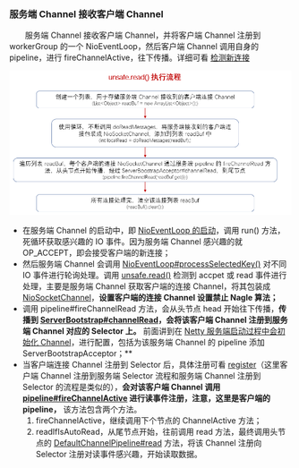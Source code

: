 ### 服务端 Channel 接收客户端 Channel
　　服务端 Channel 接收客户端 Channel，并将客户端 Channel 注册到 workerGroup 的一个 NioEventLoop，然后客户端 Channel 调用自身的 pipeline，进行 fireChannelActive，往下传播。详细可看 [检测新连接](https://github.com/martin-1992/Netty-Notes/blob/master/%E6%96%B0%E8%BF%9E%E6%8E%A5%E7%9A%84%E6%8E%A5%E5%85%A5/%E6%A3%80%E6%B5%8B%E6%96%B0%E8%BF%9E%E6%8E%A5.md)

![avatar](photo_1.png)

- 在服务端 Channel 的启动中，即 [NioEventLoop 的启动](https://github.com/martin-1992/Netty-Notes/blob/master/NioEventLoop/NioEventLoop%20%E7%9A%84%E5%90%AF%E5%8A%A8/README.md)，调用 run() 方法，死循环获取感兴趣的 IO 事件。因为服务端 Channel 感兴趣的就 OP_ACCEPT，即会接受客户端的新连接；
- 然后服务端 Channel 会调用 [NioEventLoop#processSelectedKey()](https://github.com/martin-1992/Netty-Notes/blob/master/NioEventLoop/NioEventLoop%20%E7%9A%84%E5%90%AF%E5%8A%A8/processSelectedKeys.md) 对不同 IO 事件进行轮询处理。调用 [unsafe.read()](https://github.com/martin-1992/Netty-Notes/blob/master/%E6%96%B0%E8%BF%9E%E6%8E%A5%E7%9A%84%E6%8E%A5%E5%85%A5/%E6%A3%80%E6%B5%8B%E6%96%B0%E8%BF%9E%E6%8E%A5.md) 检测到 accpet 或 read 事件进行处理，主要是服务端 Channel 获取客户端的连接 Channel，将其包装成 [NioSocketChannel](https://github.com/martin-1992/Netty-Notes/blob/master/%E6%96%B0%E8%BF%9E%E6%8E%A5%E7%9A%84%E6%8E%A5%E5%85%A5/NioSocketChannel.md)，**设置客户端的连接 Channel 设置禁止 Nagle 算法；**
- 调用 pipeline#fireChannelRead 方法，会从头节点 head 开始往下传播，**传播到 [ServerBootstrap#channelRead](https://github.com/martin-1992/Netty-Notes/blob/master/%E6%96%B0%E8%BF%9E%E6%8E%A5%E7%9A%84%E6%8E%A5%E5%85%A5/ServerBootstrap%23channelRead.md)，会将该客户端 Channel 注册到服务端 Channel 对应的 Selector 上。** 前面讲到在 [Netty 服务端启动过程中会初始化 Channel](https://github.com/martin-1992/Netty-Notes/blob/master/Netty%20%E6%9C%8D%E5%8A%A1%E7%AB%AF%E5%90%AF%E5%8A%A8%E8%BF%87%E7%A8%8B/init.md)，进行配置，包括为该服务端 Channel 的 pipeline 添加 ServerBootstrapAcceptor；**
- 当客户端连接 Channel 注册到 Selector 后，具体注册可看 [register](https://github.com/martin-1992/Netty-Notes/blob/master/Netty%20%E6%9C%8D%E5%8A%A1%E7%AB%AF%E5%90%AF%E5%8A%A8%E8%BF%87%E7%A8%8B/register.md)（这里客户端 Channel 注册到服务端 Selector 流程和服务端 Channel 注册到 Selector 的流程是类似的），**会对该客户端 Channel 调用 [pipeline#fireChannelActive](https://github.com/martin-1992/Netty-Notes/blob/master/%E6%96%B0%E8%BF%9E%E6%8E%A5%E7%9A%84%E6%8E%A5%E5%85%A5/pipeline%23fireChannelActive.md) 进行读事件注册，注意，这里是客户端的 pipeline，** 该方法包含两个方法。
  1. fireChannelActive，继续调用下个节点的 ChannelActive 方法；
  2. readIfIsAutoRead，从尾节点开始，往前调用 read 方法，最终调用头节点的 [DefaultChannelPipeline#read](https://github.com/martin-1992/Netty-Notes/blob/master/%E6%96%B0%E8%BF%9E%E6%8E%A5%E7%9A%84%E6%8E%A5%E5%85%A5/DefaultChannelPipeline%23read.md) 方法，将该 Channel 注册向 Selector 注册对读事件感兴趣，开始读取数据。

